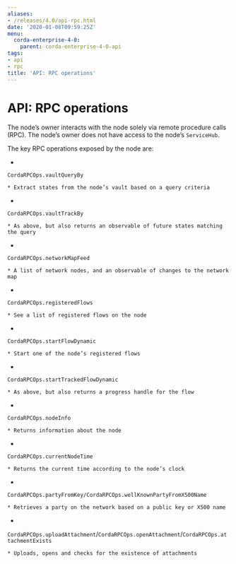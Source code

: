 ```yaml
---
aliases:
- /releases/4.0/api-rpc.html
date: '2020-01-08T09:59:25Z'
menu:
  corda-enterprise-4-0:
    parent: corda-enterprise-4-0-api
tags:
- api
- rpc
title: 'API: RPC operations'
---
```



# API: RPC operations

The node’s owner interacts with the node solely via remote procedure calls (RPC). The node’s owner does not have
            access to the node’s `ServiceHub`.

The key RPC operations exposed by the node are:


* 

`CordaRPCOps.vaultQueryBy`

    * Extract states from the node’s vault based on a query criteria



* 

`CordaRPCOps.vaultTrackBy`

    * As above, but also returns an observable of future states matching the query



* 

`CordaRPCOps.networkMapFeed`

    * A list of network nodes, and an observable of changes to the network map



* 

`CordaRPCOps.registeredFlows`

    * See a list of registered flows on the node



* 

`CordaRPCOps.startFlowDynamic`

    * Start one of the node’s registered flows



* 

`CordaRPCOps.startTrackedFlowDynamic`

    * As above, but also returns a progress handle for the flow



* 

`CordaRPCOps.nodeInfo`

    * Returns information about the node



* 

`CordaRPCOps.currentNodeTime`

    * Returns the current time according to the node’s clock



* 

`CordaRPCOps.partyFromKey/CordaRPCOps.wellKnownPartyFromX500Name`

    * Retrieves a party on the network based on a public key or X500 name



* 

`CordaRPCOps.uploadAttachment`/`CordaRPCOps.openAttachment`/`CordaRPCOps.attachmentExists`

    * Uploads, opens and checks for the existence of attachments




